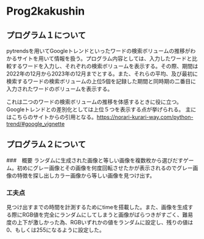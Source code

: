 # Prog2kakushin
## プログラム１について
pytrendsを用いてGoogleトレンドといったワードの検索ボリュームの推移がわかるサイトを用いて情報を扱う。プログラム内容としては、入力したワードと比較するワードを入力し、それぞれの検索ボリュームを表示する。その際、期間は2022年の12月から2023年の12月までとする。また、それらの平均、及び最初に検索するワードの検索ボリュームの上位5個を記録した期間と同時期の二番目に入力されたワードのボリュームを表示する。

これは二つのワードの検索ボリュームの推移を体感するときに役に立つ。Googleトレンドとの差別化としては上位５つを表示する点が挙げられる。
主にはこちらのサイトからの引用となる。https://norari-kurari-way.com/python-trend/#google_vignette

## プログラム２について
###　概要
ランダムに生成された画像と等しい画像を複数枚から選びだすゲーム。初めにグレー画像とその画像を何度回転させたかが表示されるのでグレー画像の特徴を探し出しカラー画像から等しい画像を見つけ出す。
### 工夫点
見つけ出すまでの時間を計測するためにtimeを搭載した。また、画像を生成する際にRGB値を完全にランダムにしてしまうと画像がばらつきがすごく、難易度の上下が激しかった為、RGBいずれかの値をランダムに設定し、残りの値は0、もしくは255になるように設定した。
